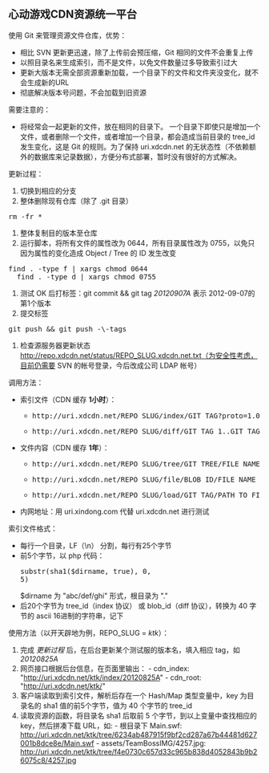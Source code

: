 心动游戏CDN资源统一平台
--------------------------------------------

使用 Git 来管理资源文件仓库，优势：

  - 相比 SVN 更新更迅速，除了上传前会预压缩，Git 相同的文件不会重复上传
  - 以照目录名来生成索引，而不是文件，以免文件数量过多导致索引过大
  - 更新大版本无需全部资源重新加载，一个目录下的文件和文件夹没变化，就不会生成新的URL
  - 彻底解决版本号问题，不会加载到旧资源

需要注意的：

  - 将经常会一起更新的文件，放在相同的目录下。 一个目录下即使只是增加一个文件，或者删除一个文件，或者增加一个目录，都会造成当前目录的 tree_id 发生变化，这是 Git 的规则。为了保持 uri.xdcdn.net 的无状态性（不依赖额外的数据库来记录数据），方便分布式部署，暂时没有很好的方式解决。


更新过程：

  1. 切换到相应的分支
  1. 整体删除现有仓库（除了 .git 目录）
  <pre>rm -fr *</pre>
  1. 整体复制目的版本至仓库
  1. 运行脚本，将所有文件的属性改为 0644，所有目录属性改为 0755，以免只因为属性的变化造成 Object / Tree 的 ID 发生改变
  <pre>find . -type f | xargs chmod 0644
  find . -type d | xargs chmod 0755</pre>
  1. 测试 OK 后打标签：git commit && git tag *20120907A* 表示 2012-09-07的第1个版本
  1. 提交标签
  <pre>git push && git push -\-tags</pre>
  1. 检查源服务器更新状态 http://repo.xdcdn.net/status/REPO_SLUG.xdcdn.net.txt（为安全性考虑，目前仍需要 SVN 的帐号登录，今后改成公司 LDAP 帐号）

调用方法：

  - 索引文件（CDN 缓存 **1小时**）：
    - <pre>http://uri.xdcdn.net/REPO_SLUG/index/GIT_TAG?proto=1.0</pre>
    - <pre>http://uri.xdcdn.net/REPO_SLUG/diff/GIT_TAG_1..GIT_TAG_2</pre>
  - 文件内容（CDN 缓存 **1年**）：
    - <pre>http://uri.xdcdn.net/REPO_SLUG/tree/GIT_TREE/FILE_NAME</pre>
    - <pre>http://uri.xdcdn.net/REPO_SLUG/file/BLOB_ID/FILE_NAME</pre>
    - <pre>http://uri.xdcdn.net/REPO_SLUG/load/GIT_TAG/PATH_TO_FILE</pre>
  - 内网地址：用 uri.xindong.com 代替 uri.xdcdn.net 进行测试
  
  索引文件格式：
  
  - 每行一个目录，LF（\\n） 分割，每行有25个字节
  - 前5个字节，以 php 代码：<pre>substr(sha1($dirname, true), 0, 5)</pre> $dirname 为 "abc/def/ghi" 形式，根目录为 "."
  - 后20个字节为 tree_id（index 协议） 或 blob_id（diff 协议），转换为 40 字节的 ascii 16进制的字符串，记下

使用方法（以开天辟地为例，REPO_SLUG = *ktk*）：

  1. 完成 *更新过程* 后，在后台更新某个测试服的版本名，填入相应 tag，如 *20120825A*
  1. 网页接口根据后台信息，在页面里输出：
    - cdn_index: "<http://uri.xdcdn.net/ktk/index/20120825A>"
    - cdn_root: "<http://uri.xdcdn.net/ktk/>"
  1. 客户端读取到索引文件，解析后存在一个 Hash/Map 类型变量中，key 为目录名的 sha1 值的前5个字节，值为 40 个字节的 tree_id
  1. 读取资源的函数，将目录名 sha1 后取前 5 个字节，到以上变量中查找相应的 key，然后拼凑下载 URL，如: 
    - 根目录下 Main.swf: <http://uri.xdcdn.net/ktk/tree/6234ab487915f9bf2cd287a67b44481d627001b8dce8e/Main.swf>
    - assets/TeamBossIMG/4257.jpg: <http://uri.xdcdn.net/ktk/tree/f4e0730c657d33c965b838d4052843b9b26075c8/4257.jpg>


